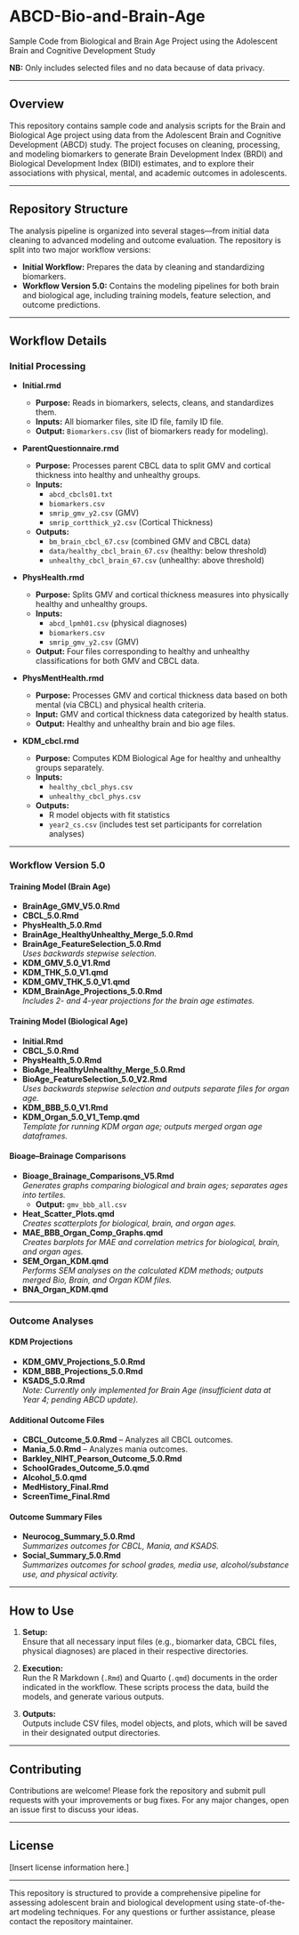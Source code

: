 # ABCD-Bio-and-Brain-Age  
Sample Code from Biological and Brain Age Project using the Adolescent Brain and Cognitive Development Study

**NB:** Only includes selected files and no data because of data privacy.

---

## Overview

This repository contains sample code and analysis scripts for the Brain and Biological Age project using data from the Adolescent Brain and Cognitive Development (ABCD) study. The project focuses on cleaning, processing, and modeling biomarkers to generate Brain Development Index (BRDI) and Biological Development Index (BIDI) estimates, and to explore their associations with physical, mental, and academic outcomes in adolescents.

---

## Repository Structure

The analysis pipeline is organized into several stages—from initial data cleaning to advanced modeling and outcome evaluation. The repository is split into two major workflow versions:

- **Initial Workflow:** Prepares the data by cleaning and standardizing biomarkers.
- **Workflow Version 5.0:** Contains the modeling pipelines for both brain and biological age, including training models, feature selection, and outcome predictions.

---

## Workflow Details

### Initial Processing

- **Initial.rmd**  
  - **Purpose:** Reads in biomarkers, selects, cleans, and standardizes them.  
  - **Inputs:** All biomarker files, site ID file, family ID file.  
  - **Output:** `Biomarkers.csv` (list of biomarkers ready for modeling).

- **ParentQuestionnaire.rmd**  
  - **Purpose:** Processes parent CBCL data to split GMV and cortical thickness into healthy and unhealthy groups.  
  - **Inputs:**  
    - `abcd_cbcls01.txt`  
    - `biomarkers.csv`  
    - `smrip_gmv_y2.csv` (GMV)  
    - `smrip_cortthick_y2.csv` (Cortical Thickness)  
  - **Outputs:**  
    - `bm_brain_cbcl_67.csv` (combined GMV and CBCL data)  
    - `data/healthy_cbcl_brain_67.csv` (healthy: below threshold)  
    - `unhealthy_cbcl_brain_67.csv` (unhealthy: above threshold)

- **PhysHealth.rmd**  
  - **Purpose:** Splits GMV and cortical thickness measures into physically healthy and unhealthy groups.  
  - **Inputs:**  
    - `abcd_lpmh01.csv` (physical diagnoses)  
    - `biomarkers.csv`  
    - `smrip_gmv_y2.csv` (GMV)  
  - **Output:** Four files corresponding to healthy and unhealthy classifications for both GMV and CBCL data.

- **PhysMentHealth.rmd**  
  - **Purpose:** Processes GMV and cortical thickness data based on both mental (via CBCL) and physical health criteria.  
  - **Input:** GMV and cortical thickness data categorized by health status.  
  - **Output:** Healthy and unhealthy brain and bio age files.

- **KDM_cbcl.rmd**  
  - **Purpose:** Computes KDM Biological Age for healthy and unhealthy groups separately.  
  - **Inputs:**  
    - `healthy_cbcl_phys.csv`  
    - `unhealthy_cbcl_phys.csv`  
  - **Outputs:**  
    - R model objects with fit statistics  
    - `year2_cs.csv` (includes test set participants for correlation analyses)

---

### Workflow Version 5.0

#### Training Model (Brain Age)
- **BrainAge_GMV_V5.0.Rmd**
- **CBCL_5.0.Rmd**
- **PhysHealth_5.0.Rmd**
- **BrainAge_HealthyUnhealthy_Merge_5.0.Rmd**
- **BrainAge_FeatureSelection_5.0.Rmd**  
  *Uses backwards stepwise selection.*
- **KDM_GMV_5.0_V1.Rmd**
- **KDM_THK_5.0_V1.qmd**
- **KDM_GMV_THK_5.0_V1.qmd**
- **KDM_BrainAge_Projections_5.0.Rmd**  
  *Includes 2- and 4-year projections for the brain age estimates.*

#### Training Model (Biological Age)
- **Initial.Rmd**
- **CBCL_5.0.Rmd**
- **PhysHealth_5.0.Rmd**
- **BioAge_HealthyUnhealthy_Merge_5.0.Rmd**
- **BioAge_FeatureSelection_5.0_V2.Rmd**  
  *Uses backwards stepwise selection and outputs separate files for organ age.*
- **KDM_BBB_5.0_V1.Rmd**
- **KDM_Organ_5.0_V1_Temp.qmd**  
  *Template for running KDM organ age; outputs merged organ age dataframes.*

#### Bioage–Brainage Comparisons
- **Bioage_Brainage_Comparisons_V5.Rmd**  
  *Generates graphs comparing biological and brain ages; separates ages into tertiles.*  
  - **Output:** `gmv_bbb_all.csv`
- **Heat_Scatter_Plots.qmd**  
  *Creates scatterplots for biological, brain, and organ ages.*
- **MAE_BBB_Organ_Comp_Graphs.qmd**  
  *Creates barplots for MAE and correlation metrics for biological, brain, and organ ages.*
- **SEM_Organ_KDM.qmd**  
  *Performs SEM analyses on the calculated KDM methods; outputs merged Bio, Brain, and Organ KDM files.*
- **BNA_Organ_KDM.qmd**

---

### Outcome Analyses

#### KDM Projections
- **KDM_GMV_Projections_5.0.Rmd**
- **KDM_BBB_Projections_5.0.Rmd**
- **KSADS_5.0.Rmd**  
  *Note: Currently only implemented for Brain Age (insufficient data at Year 4; pending ABCD update).*

#### Additional Outcome Files
- **CBCL_Outcome_5.0.Rmd** – Analyzes all CBCL outcomes.
- **Mania_5.0.Rmd** – Analyzes mania outcomes.
- **Barkley_NIHT_Pearson_Outcome_5.0.Rmd**
- **SchoolGrades_Outcome_5.0.qmd**
- **Alcohol_5.0.qmd**
- **MedHistory_Final.Rmd**
- **ScreenTime_Final.Rmd**

#### Outcome Summary Files
- **Neurocog_Summary_5.0.Rmd**  
  *Summarizes outcomes for CBCL, Mania, and KSADS.*
- **Social_Summary_5.0.Rmd**  
  *Summarizes outcomes for school grades, media use, alcohol/substance use, and physical activity.*

---

## How to Use

1. **Setup:**  
   Ensure that all necessary input files (e.g., biomarker data, CBCL files, physical diagnoses) are placed in their respective directories.

2. **Execution:**  
   Run the R Markdown (`.Rmd`) and Quarto (`.qmd`) documents in the order indicated in the workflow. These scripts process the data, build the models, and generate various outputs.

3. **Outputs:**  
   Outputs include CSV files, model objects, and plots, which will be saved in their designated output directories.

---

## Contributing

Contributions are welcome! Please fork the repository and submit pull requests with your improvements or bug fixes. For any major changes, open an issue first to discuss your ideas.

---

## License

[Insert license information here.]

---

This repository is structured to provide a comprehensive pipeline for assessing adolescent brain and biological development using state-of-the-art modeling techniques. For any questions or further assistance, please contact the repository maintainer.
